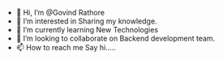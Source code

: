 - 👋 Hi, I’m @Govind Rathore
- 👀 I’m interested in Sharing my knowledge.
- 🌱 I’m currently learning New Technologies
- 💞️ I’m looking to collaborate on Backend development team.
- 📫 How to reach me Say hi.....

<!---
GovindRathore94/GovindRathore94 is a ✨ special ✨ repository because its `README.md` (this file) appears on your GitHub profile.
You can click the Preview link to take a look at your changes.
--->
